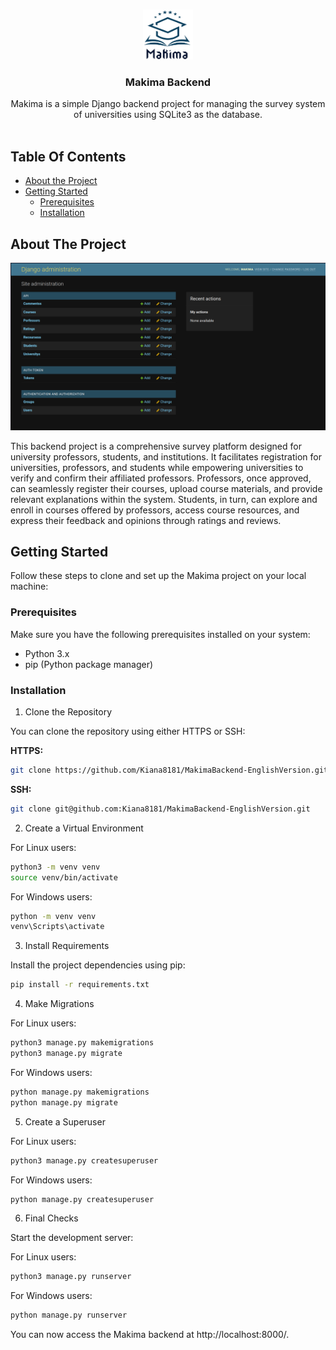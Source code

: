<br/>
<p align="center">
  <a href="https://github.com/jnjl;l../Makima">
    <img src="images/logo.png" alt="Logo" width="80" height="80">
  </a>

  <h3 align="center">Makima Backend</h3>

  <p align="center">
    Makima is a simple Django backend project for managing the survey system of universities using SQLite3 as the database.
    <br/>
    <br/>
  </p>
</p>



## Table Of Contents

* [About the Project](#about-the-project)
* [Getting Started](#getting-started)
  * [Prerequisites](#prerequisites)
  * [Installation](#installation)

## About The Project

![Screen Shot](images/screenshot.png)

This backend project is a comprehensive survey platform designed for university professors, students, and institutions. It facilitates registration for universities, professors, and students while empowering universities to verify and confirm their affiliated professors. Professors, once approved, can seamlessly register their courses, upload course materials, and provide relevant explanations within the system. Students, in turn, can explore and enroll in courses offered by professors, access course resources, and express their feedback and opinions through ratings and reviews.

## Getting Started

Follow these steps to clone and set up the Makima project on your local machine:

### Prerequisites

Make sure you have the following prerequisites installed on your system:

- Python 3.x
- pip (Python package manager)

### Installation

1. Clone the Repository

You can clone the repository using either HTTPS or SSH:

**HTTPS:**
```sh
git clone https://github.com/Kiana8181/MakimaBackend-EnglishVersion.git
```

**SSH:**
```sh
git clone git@github.com:Kiana8181/MakimaBackend-EnglishVersion.git
```

     
2. Create a Virtual Environment

For Linux users:
```sh
python3 -m venv venv
source venv/bin/activate
```

For Windows users:
```sh
python -m venv venv
venv\Scripts\activate
```

3. Install Requirements

Install the project dependencies using pip:

```sh
pip install -r requirements.txt
```


4. Make Migrations

For Linux users:
```sh
python3 manage.py makemigrations
python3 manage.py migrate
```

For Windows users:
```sh
python manage.py makemigrations
python manage.py migrate
```


5. Create a Superuser

For Linux users:
```sh
python3 manage.py createsuperuser
```

For Windows users:
```sh
python manage.py createsuperuser
```


6. Final Checks

Start the development server:

For Linux users:
```sh
python3 manage.py runserver
```

For Windows users:
```sh
python manage.py runserver
```

You can now access the Makima backend at http://localhost:8000/.
